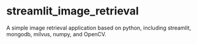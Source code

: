 # streamlit_image_retrieval
A simple image retrieval application based on python, including streamlit, mongodb, milvus, numpy, and OpenCV.

